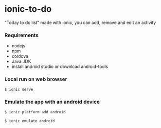 # ionic-to-do
"Today to do list" made with ionic, you can add, remove and edit an activity

### Requirements
* nodejs
* npm
* cordova
* Java JDK
* install android studio or download android-tools

### Local run on web browser

```sh
$ ionic serve
```

### Emulate the app with an android device

```sh
$ ionic platform add android
```

```sh
$ ionic emulate android
```


